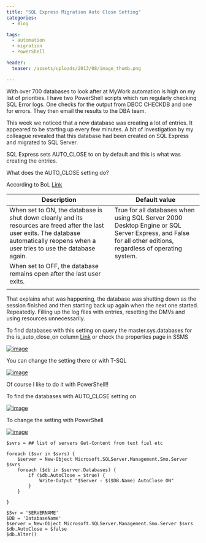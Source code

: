 ```yaml
---
title: "SQL Express Migration Auto Close Setting"
categories:
  - Blog

tags:
  - automation
  - migration
  - PowerShell

header:
  teaser: /assets/uploads/2013/08/image_thumb.png

---
```

With over 700 databases to look after at MyWork automation is high on my list of priorities. I have two PowerShell scripts which run regularly checking SQL Error logs. One checks for the output from DBCC CHECKDB and one for errors. They then email the results to the DBA team.

This week we noticed that a new database was creating a lot of entries. It appeared to be starting up every few minutes. A bit of investigation by my colleague revealed that this database had been created on SQL Express and migrated to SQL Server.

SQL Express sets AUTO_CLOSE to on by default and this is what was creating the entries.

What does the AUTO_CLOSE setting do?

According to BoL [Link](http://technet.microsoft.com/en-us/library/ms190249(v=sql.105).aspx)


|Description|Default value|
|---|---|
|When set to ON, the database is shut down cleanly and its resources are freed after the last user exits. The database automatically reopens when a user tries to use the database again.|True for all databases when using SQL Server 2000 Desktop Engine or SQL Server Express, and False for all other editions, regardless of operating system.|
|When set to OFF, the database remains open after the last user exits.|  |
|||


That explains what was happening, the database was shutting down as the session finished and then starting back up again when the next one started. Repeatedly. Filling up the log files with entries, resetting the DMVs and using resources unnecessarily.

To find databases with this setting on query the master.sys.databases for the is_auto_close_on column [Link](http://technet.microsoft.com/en-us/library/ms178534.aspx) or check the properties page in SSMS

[![image](https://blog.robsewell.com/assets/uploads/2013/08/image_thumb.png)](https://i0.wp.com/sqldbawithabeard.com/wp-content/uploads/2013/08/image.png)

You can change the setting there or with T-SQL

[![image](https://blog.robsewell.com/assets/uploads/2013/08/image3.png)](https://blog.robsewell.com/assets/uploads/2013/08/image3.png)

Of course I like to do it with PowerShell!!

To find the databases with AUTO_CLOSE setting on

[![image](https://blog.robsewell.com/assets/uploads/2013/08/image_thumb1.png "image")](https://blog.robsewell.com/assets/uploads/2013/08/image1.png)

To change the setting with PowerShell

[![image](https://blog.robsewell.com/assets/uploads/2013/08/image_thumb2.png "image")](https://blog.robsewell.com/assets/uploads/2013/08/image2.png)

    $svrs = ## list of servers Get-Content from text fiel etc
    
    foreach ($svr in $svrs) {
        $server = New-Object Microsoft.SQLServer.Management.Smo.Server $svrs
        foreach ($db in $server.Databases) {
            if ($db.AutoClose = $true) {
                Write-Output "$Server - $($DB.Name) AutoClose ON"
            }        
        }
        
    }
    
    $Svr = 'SERVERNAME'
    $DB = 'DatabaseName'
    $server = New-Object Microsoft.SQLServer.Management.Smo.Server $svrs
    $db.AutoClose = $false
    $db.Alter()

